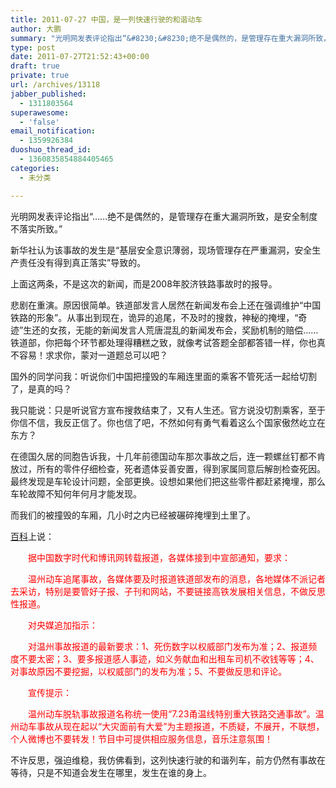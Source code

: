 ```yaml
---
title: 2011-07-27 中国，是一列快速行驶的和谐动车
author: 大鹏
summary: "光明网发表评论指出“&#8230;&#8230;绝不是偶然的，是管理存在重大漏洞所致，是安全制度不落实所致。”"
type: post
date: 2011-07-27T21:52:43+00:00
draft: true
private: true
url: /archives/13118
jabber_published:
  - 1311803564
superawesome:
  - 'false'
email_notification:
  - 1359926384
duoshuo_thread_id:
  - 1360835854884405465
categories:
  - 未分类

---
```

光明网发表评论指出“&#8230;&#8230;绝不是偶然的，是管理存在重大漏洞所致，是安全制度不落实所致。”
  
新华社认为该事故的发生是“基层安全意识薄弱，现场管理存在严重漏洞，安全生产责任没有得到真正落实”导致的。

上面这两条，不是这次的新闻，而是2008年胶济铁路事故时的报导。
  
悲剧在重演。原因很简单。铁道部发言人居然在新闻发布会上还在强调维护“中国铁路的形象”。从事出到现在，诡异的追尾，不及时的搜救，神秘的掩埋，“奇迹”生还的女孩，无能的新闻发言人荒唐混乱的新闻发布会，奖励机制的赔偿……铁道部，你把每个环节都处理得糟糕之致，就像考试答题全部都答错一样，你也真不容易！求求你，蒙对一道题总可以吧？
  
国外的同学问我：听说你们中国把撞毁的车厢连里面的乘客不管死活一起给切割了，是真的吗？
  
我只能说：只是听说官方宣布搜救结束了，又有人生还。官方说没切割乘客，至于你信不信，我反正信了。你也信了吧，不然如何有勇气看着这么个国家傲然屹立在东方？
  
在德国久居的同胞告诉我，十几年前德国动车那次事故之后，连一颗螺丝钉都不肯放过，所有的零件仔细检查，死者遗体妥善安置，得到家属同意后解剖检查死因。最终发现是车轮设计问题，全部更换。设想如果他们把这些零件都赶紧掩埋，那么车轮故障不知何年何月才能发现。
  
而我们的被撞毁的车厢，几小时之内已经被碾碎掩埋到土里了。

[百科][1]上说：

<span style="color: #ff0000;">　　据中国数字时代和博讯网转载报道，各媒体接到中宣部通知，要求：</span>
  
 <span style="color: #ff0000;">　　温州动车追尾事故，各媒体要及时报道铁道部发布的消息，各地媒体不派记者去采访，特别是要管好子报、子刊和网站，不要链接高铁发展相关信息，不做反思性报道。</span>
  
 <span style="color: #ff0000;">　　对央媒追加指示：</span>
  
 <span style="color: #ff0000;">　　对温州事故报道的最新要求：1、死伤数字以权威部门发布为准；2、报道频度不要太密；3、要多报道感人事迹，如义务献血和出租车司机不收钱等等；4、对事故原因不要挖掘，以权威部门的发布为准；5、不要做反思和评论。</span>
  
 <span style="color: #ff0000;">　　宣传提示：</span>
  
 <span style="color: #ff0000;">　　温州动车脱轨事故报道名称统一使用“7.23甬温线特别重大铁路交通事故”。温州动车事故从现在起以“大灾面前有大爱”为主题报道，不质疑，不展开，不联想，个人微博也不要转发！节目中可提供相应服务信息，音乐注意氛围！</span>
  
不许反思，强迫维稳，我仿佛看到，这列快速行驶的和谐列车，前方仍然有事故在等待，只是不知道会发生在哪里，发生在谁的身上。

 [1]: http://zh.wikipedia.org/wiki/2011%E5%B9%B4%E6%9D%AD%E6%B7%B1%E7%BA%BF%E5%8A%A8%E8%BD%A6%E7%BB%84%E5%88%97%E8%BD%A6%E8%BF%BD%E5%B0%BE%E4%BA%8B%E6%95%85
